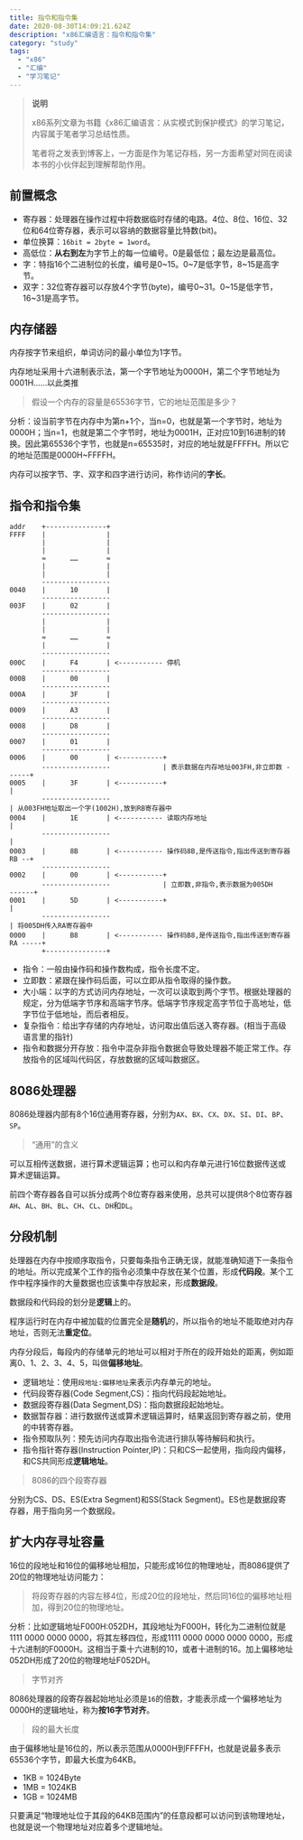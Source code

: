 ```yaml
---
title: 指令和指令集
date: 2020-08-30T14:09:21.624Z
description: "x86汇编语言：指令和指令集"
category: "study"
tags:
  - "x86"
  - "汇编"
  - "学习笔记"
---
```

> **说明**
>
> x86系列文章为书籍《x86汇编语言：从实模式到保护模式》的学习笔记，内容属于笔者学习总结性质。
>
> 笔者将之发表到博客上，一方面是作为笔记存档，另一方面希望对同在阅读本书的小伙伴起到理解帮助作用。

## 前置概念
* 寄存器：处理器在操作过程中将数据临时存储的电路。4位、8位、16位、32位和64位寄存器，表示可以容纳的数据容量比特数(bit)。
* 单位换算：`16bit = 2byte = 1word`。
* 高低位：**从右到左**为字节上的每一位编号。0是最低位；最左边是最高位。
* 字：特指16个二进制位的长度，编号是0~15。0~7是低字节，8~15是高字节。
* 双字：32位寄存器可以存放4个字节(byte)，编号0~31。0~15是低字节，16~31是高字节。

## 内存储器
内存按字节来组织，单词访问的最小单位为1字节。

内存地址采用十六进制表示法，第一个字节地址为0000H，第二个字节地址为0001H……以此类推

> 假设一个内存的容量是65536字节，它的地址范围是多少？

分析：设当前字节在内存中为第n+1个，当n=0，也就是第一个字节时，地址为0000H；当n=1，也就是第二个字节时，地址为0001H，正对应10到16进制的转换。因此第65536个字节，也就是n=65535时，对应的地址就是FFFFH。所以它的地址范围是0000H~FFFFH。

内存可以按字节、字、双字和四字进行访问，称作访问的**字长**。

## 指令和指令集
```                       
addr    +---------------+                                         
FFFF    |               |                                           
        |               |                                           
        |               |                                           
        ≈      ……       ≈                                           
        |               |                                           
        |               |                                             
        -----------------                                           
0040    |      10       |                                           
        -----------------                                           
003F    |      02       |                                           
        -----------------                        
        |               |                                           
        |               | 
        ≈      ……       ≈                                           
        |               |                                           
        -----------------                                           
000C    |      F4       | <----------- 停机                                            
        -----------------                     
000B    |      00       |                                           
        -----------------                                           
000A    |      3F       |                                           
        -----------------                                           
0009    |      A3       |                                           
        -----------------                                           
0008    |      D8       |                                           
        -----------------                                           
0007    |      01       |                                           
        -----------------                                          
0006    |      00       | <-----------+                                           
        -----------------             | 表示数据在内存地址003FH,非立即数 ------+                            
0005    |      3F       | <-----------+                                    |
        -----------------                                                  | 从003FH地址取出一个字(1002H),放到RB寄存器中
0004    |      1E       | <----------- 读取内存地址                          |                       
        -----------------                                                  |
0003    |      8B       | <----------- 操作码8B,是传送指令,指出传送到寄存器RB --+                                        
        -----------------
0002    |      00       | <-----------+                                          
        -----------------             | 立即数,非指令,表示数据为005DH      ------+
0001    |      5D       | <-----------+                                       |
        -----------------                                                     | 将005DH传入RA寄存器中
0000    |      B8       | <----------- 操作码B8,是传送指令,指出传送到寄存器RA -----+                                          
        +---------------+
```

* 指令：一般由操作码和操作数构成，指令长度不定。
* 立即数：紧跟在操作码后面，可以立即从指令取得的操作数。
* 大小端：以字的方式访问内存地址，一次可以读取到两个字节。根据处理器的规定，分为低端字节序和高端字节序。低端字节序规定高字节位于高地址，低字节位于低地址，而后者相反。
* 复杂指令：给出字存储的内存地址，访问取出值后送入寄存器。(相当于高级语言里的指针)
* 指令和数据分开存放：指令中混杂非指令数据会导致处理器不能正常工作。存放指令的区域叫代码区，存放数据的区域叫数据区。

## 8086处理器
8086处理器内部有8个16位通用寄存器，分别为`AX`、`BX`、`CX`、`DX`、`SI`、`DI`、`BP`、`SP`。
> “通用”的含义

可以互相传送数据，进行算术逻辑运算；也可以和内存单元进行16位数据传送或算术逻辑运算。

前四个寄存器各自可以拆分成两个8位寄存器来使用，总共可以提供8个8位寄存器`AH`、`AL`、`BH`、`BL`、`CH`、`CL`、`DH`和`DL`。

## 分段机制
处理器在内存中按顺序取指令，只要每条指令正确无误，就能准确知道下一条指令的地址。所以完成某个工作的指令必须集中存放在某个位置，形成**代码段**。某个工作中程序操作的大量数据也应该集中存放起来，形成**数据段**。

数据段和代码段的划分是**逻辑**上的。

程序运行时在内存中被加载的位置完全是**随机**的，所以指令的地址不能取绝对内存地址，否则无法**重定位**。

内存分段后，每段内的存储单元的地址可以相对于所在的段开始处的距离，例如距离0、1、2、3、4、5，叫做**偏移地址**。

* 逻辑地址：使用`段地址:偏移地址`来表示内存单元的地址。
* 代码段寄存器(Code Segment,CS)：指向代码段起始地址。
* 数据段寄存器(Data Segment,DS)：指向数据段起始地址。
* 数据暂存器：进行数据传送或算术逻辑运算时，结果返回到寄存器之前，使用的中转寄存器。
* 指令预取队列：预先访问内存取出指令流进行排队等待解码和执行。
* 指令指针寄存器(Instruction Pointer,IP)：只和CS一起使用，指向段内偏移，和CS共同形成**逻辑地址**。

> 8086的四个段寄存器

分别为CS、DS、ES(Extra Segment)和SS(Stack Segment)。ES也是数据段寄存器，用于指向另一个数据段。

## 扩大内存寻址容量
16位的段地址和16位的偏移地址相加，只能形成16位的物理地址，而8086提供了20位的物理地址访问能力：

> 将段寄存器的内容左移4位，形成20位的段地址，然后同16位的偏移地址相加，得到20位的物理地址。

分析：比如逻辑地址F000H:052DH，其段地址为F000H，转化为二进制位就是1111 0000 0000 0000，将其左移四位，形成1111 0000 0000 0000 0000，形成十六进制的F0000H。这相当于乘十六进制的10，或者十进制的16。加上偏移地址052DH形成了20位的物理地址F052DH。

> 字节对齐

8086处理器的段寄存器起始地址必须是`16`的倍数，才能表示成一个偏移地址为0000H的逻辑地址，称为**按16字节对齐**。

> 段的最大长度

由于偏移地址是16位的，所以表示范围从0000H到FFFFH，也就是说最多表示65536个字节，即最大长度为64KB。

* 1KB = 1024Byte
* 1MB = 1024KB
* 1GB = 1024MB

只要满足“物理地址位于其段的64KB范围内”的任意段都可以访问到该物理地址，也就是说一个物理地址对应着多个逻辑地址。
